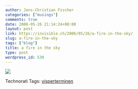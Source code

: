 ```yaml
---
author: Jens-Christian Fischer
categories: ["musings"]
comments: true
date: 2006-05-26 21:14:24+00:00
layout: post
link: https://invisible.ch/2006/05/26/a-fire-in-the-sky/
slug: a-fire-in-the-sky
tags: ["blog"]
title: a fire in the sky
type: post
wordpress_id: 539
---
```


[![](https://static.flickr.com/74/153806155_f52a7c76d8.jpg?v=0)](https://www.flickr.com/photos/jcfischer/153806155/)


Technorati Tags: [visperterminen](https://www.technorati.com/tag/visperterminen)
